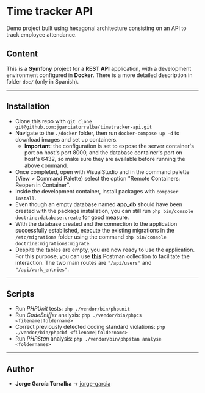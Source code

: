 # Time tracker API
Demo project built using hexagonal architecture consisting on an API to track employee attendance.

## Content
This is a **Symfony** project for a **REST API** application, with a development environment configured in **Docker**. There is a more detailed description in folder `doc/` (only in Spanish).

---

## Installation
- Clone this repo with `git clone git@github.com:jgarciatorralba/timetracker-api.git`
- Navigate to the `./docker` folder, then run `docker-compose up -d` to download images and set up containers.
    - **Important**: the configuration is set to expose the server container's port on host's port 8000, and the database container's port on host's 6432, so make sure they are available before running the above command.
- Once completed, open with VisualStudio and in the command palette (View > Command Palette) select the option "Remote Containers: Reopen in Container".
- Inside the development container, install packages with `composer install`.
- Even though an empty database named **app_db** should have been created with the package installation, you can still run `php bin/console doctrine:database:create` for good measure.
- With the database created and the connection to the application successfully established, execute the existing migrations in the `/etc/migrations` folder using the command `php bin/console doctrine:migrations:migrate`.
- Despite the tables are empty, you are now ready to use the application. For this purpose, you can use **[this](https://www.postman.com/jgarciatorralba/workspace/public/collection/11475793-331c8ff1-0ef0-49e0-b789-34c41e5bb2c2?action=share&creator=11475793)** Postman collection to facilitate the interaction. The two main routes are `"/api/users"` and `"/api/work_entries"`.

---

## Scripts
- Run *PHPUnit* tests: `php ./vendor/bin/phpunit`
- Run *CodeSniffer* analysis: `php ./vendor/bin/phpcs <filename|foldername>`
- Correct previously detected coding standard violations: `php ./vendor/bin/phpcbf <filename|foldername>`
- Run *PHPStan* analysis: `php ./vendor/bin/phpstan analyse <foldernames>`

---

## Author
- **Jorge García Torralba** &#8594; [jorge-garcia](https://github.com/jgarciatorralba)
